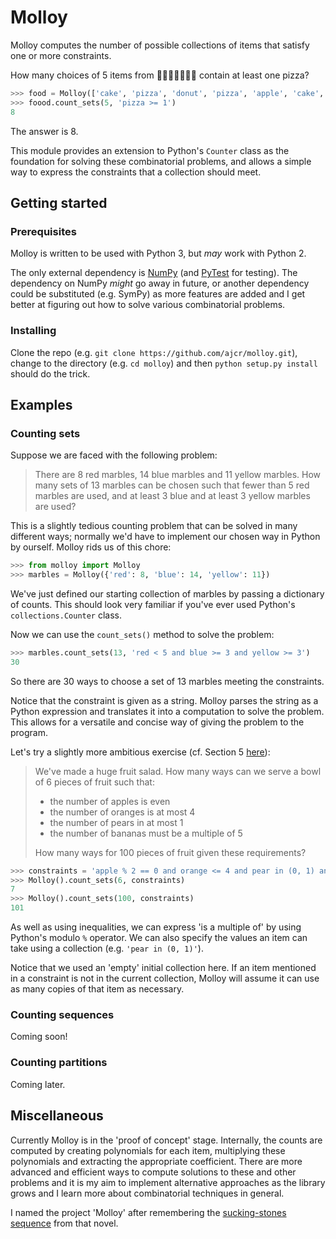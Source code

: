 # Molloy

Molloy computes the number of possible collections of items that satisfy one or more constraints.

How many choices of 5 items from :cake::pizza::doughnut::pizza::green_apple::cake::green_apple: contain at least one pizza?

``` python
>>> food = Molloy(['cake', 'pizza', 'donut', 'pizza', 'apple', 'cake', 'apple'])
>>> foood.count_sets(5, 'pizza >= 1')
8
```

The answer is 8.

This module provides an extension to Python's `Counter` class as the foundation for solving these combinatorial problems, and allows a simple way to express the constraints that a collection should meet.

## Getting started

### Prerequisites

Molloy is written to be used with Python 3, but *may* work with Python 2.

The only external dependency is [NumPy](http://www.numpy.org/) (and [PyTest](https://docs.pytest.org/en/latest/) for testing). The dependency on NumPy *might* go away in future, or another dependency could be substituted (e.g. SymPy) as more features are added and I get better at figuring out how to solve various combinatorial problems.

### Installing

Clone the repo (e.g. `git clone https://github.com/ajcr/molloy.git`), change to the directory (e.g. `cd molloy`) and then `python setup.py install` should do the trick.

## Examples

### Counting sets

Suppose we are faced with the following problem:

> There are 8 red marbles, 14 blue marbles and 11 yellow marbles. How many sets of 13 marbles can be chosen such that fewer than 5 red marbles are used, and at least 3 blue and at least 3 yellow marbles are used?

This is a slightly tedious counting problem that can be solved in many different ways; normally we'd have to implement our chosen way in Python by ourself. Molloy rids us of this chore:

``` python
>>> from molloy import Molloy
>>> marbles = Molloy({'red': 8, 'blue': 14, 'yellow': 11})
```
We've just defined our starting collection of marbles by passing a dictionary of counts. This should look very familiar if you've ever used Python's `collections.Counter` class.

Now we can use the `count_sets()` method to solve the problem:
``` python
>>> marbles.count_sets(13, 'red < 5 and blue >= 3 and yellow >= 3')
30
```
So there are 30 ways to choose a set of 13 marbles meeting the constraints.

Notice that the constraint is given as a string. Molloy parses the string as a Python expression and translates it into a computation to solve the problem. This allows for a versatile and concise way of giving the problem to the program.

Let's try a slightly more ambitious exercise (cf. Section 5 [here](https://ocw.mit.edu/courses/electrical-engineering-and-computer-science/6-042j-mathematics-for-computer-science-fall-2005/readings/ln11.pdf)):

> We've made a huge fruit salad. How many ways can we serve a bowl of 6 pieces of fruit such that:
>  - the number of apples is even
>  - the number of oranges is at most 4
>  - the number of pears in at most 1
>  - the number of bananas must be a multiple of 5
>
> How many ways for 100 pieces of fruit given these requirements?

``` python
>>> constraints = 'apple % 2 == 0 and orange <= 4 and pear in (0, 1) and banana % 5 == 0'
>>> Molloy().count_sets(6, constraints)
7
>>> Molloy().count_sets(100, constraints)
101
```
As well as using inequalities, we can express 'is a multiple of' by using Python's modulo `%` operator. We can also specify the values an item can take using a collection (e.g. `'pear in (0, 1)'`).

Notice that we used an 'empty' initial collection here. If an item mentioned in a constraint is not in the current collection, Molloy will assume it can use as many copies of that item as necessary.


### Counting sequences

Coming soon!

### Counting partitions

Coming later.

## Miscellaneous

Currently Molloy is in the 'proof of concept' stage. Internally, the counts are computed by creating polynomials for each item, multiplying these polynomials and extracting the appropriate coefficient. There are more advanced and efficient ways to compute solutions to these and other problems and it is my aim to implement alternative approaches as the library grows and I learn more about combinatorial techniques in general.

I named the project 'Molloy' after remembering the [sucking-stones sequence](http://www.samuel-beckett.net/molloy1.html) from that novel.


